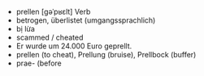 
- prellen	[ɡəˈpʁɛlt]	Verb
- betrogen, überlistet (umgangssprachlich)
- bị lừa	
- scammed / cheated	
- Er wurde um 24.000 Euro geprellt.	
- prellen (to cheat), Prellung (bruise), Prellbock (buffer)
- prae- (before